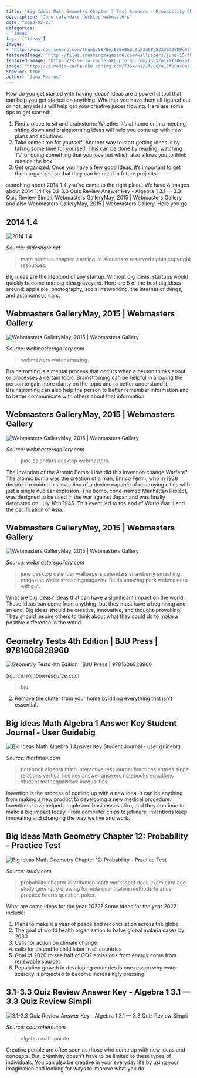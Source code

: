 ```yaml
---
title: "Big Ideas Math Geometry Chapter 7 Test Answers ~ Probability Chapter Distribution Math Worksheet Deck Exam Card Ace Study Geometry Drawing Formula Quantitative Methods Finance Practice Hearts Question Poker"
description: "June calendars desktop webmasters"
date: "2023-02-23"
categories:
- "ideas"
tags: ["ideas"]
images:
- "http://www.coursehero.com/thumb/00/0e/000e0b2c9b33d08e83336f2689c92f57335e6391_180.jpg"
featuredImage: "http://files.smashingmagazine.com/wallpapers/june-15/the-amazing-water-park/nocal/june-15-the-amazing-water-park-nocal-1280x1024.jpg"
featured_image: "https://s-media-cache-ak0.pinimg.com/736x/a1/2f/86/a12f860c0ac2c58e74283d9f9bbaeb63.jpg"
image: "https://s-media-cache-ak0.pinimg.com/736x/a1/2f/86/a12f860c0ac2c58e74283d9f9bbaeb63.jpg"
ShowToc: true
author: "Jana Pouros"
---
```



How do you get started with having ideas?
Ideas are a powerful tool that can help you get started on anything. Whether you have them all figured out or not, any ideas will help get your creative juices flowing. Here are some tips to get started: 
1. Find a place to sit and brainstorm: Whether it’s at home or in a meeting, sitting down and brainstorming ideas will help you come up with new plans and solutions. 
2. Take some time for yourself: Another way to start getting ideas is by taking some time for yourself. This can be done by reading, watching TV, or doing something that you love but which also allows you to think outside the box. 
3. Get organized: Once you have a few good ideas, it’s important to get them organized so that they can be used in future projects.

	

		
searching about 2014 1.4 you've came to the right place. We have 8 Images about 2014 1.4 like 3.1-3.3 Quiz Review Answer Key - Algebra 1 3.1 — 3.3 Quiz Review Simpli, Webmasters GalleryMay, 2015 | Webmasters Gallery and also Webmasters GalleryMay, 2015 | Webmasters Gallery. Here you go:
		
    
## 2014 1.4

<img loading=lazy src="https://image.slidesharecdn.com/20141-150129124047-conversion-gate01/95/2014-14-1-638.jpg?cb=1422535312" onerror="this.onerror=null;this.src='https://tse4.mm.bing.net/th?id=OIP.fciNsoRMWn0fpo_vdFlXxQHaJl&amp;pid=15.1';" alt="2014 1.4">

_Source: slideshare.net_

>math practice chapter learning llc slideshare reserved rights copyright resources. 

	

Big ideas are the lifeblood of any startup. Without big ideas, startups would quickly become one big idea graveyard. Here are 5 of the best big ideas around: apple pie, photography, social networking, the internet of things, and autonomous cars.

    
## Webmasters GalleryMay, 2015 | Webmasters Gallery

<img loading=lazy src="http://files.smashingmagazine.com/wallpapers/june-15/the-amazing-water-park/nocal/june-15-the-amazing-water-park-nocal-1280x1024.jpg" onerror="this.onerror=null;this.src='https://tse1.mm.bing.net/th?id=OIP.FU3N91zOYW1aVhFXm0YJhwHaF7&amp;pid=15.1';" alt="Webmasters GalleryMay, 2015 | Webmasters Gallery">

_Source: webmastersgallery.com_

>webmasters water amazing. 

	

Brainstroming is a mental process that occurs when a person thinks about or processes a certain topic. Brainstroming can be helpful in allowing the person to gain more clarity on the topic and to better understand it. Brainstroming can also help the person to better remember information and to better communicate with others about that information.

    
## Webmasters GalleryMay, 2015 | Webmasters Gallery

<img loading=lazy src="http://files.smashingmagazine.com/wallpapers/june-15/the-amazing-water-park/cal/june-15-the-amazing-water-park-cal-1024x1024.jpg" onerror="this.onerror=null;this.src='https://tse2.mm.bing.net/th?id=OIP.HlXajBlWFioFQIhMvvKSJQHaHa&amp;pid=15.1';" alt="Webmasters GalleryMay, 2015 | Webmasters Gallery">

_Source: webmastersgallery.com_

>june calendars desktop webmasters. 

	

The Invention of the Atomic Bomb: How did this invention change Warfare?
The atomic bomb was the creation of a man, Enrico Fermi, who in 1938 decided to voided his invention of a device capable of destroying cities with just a single nuclear explosion. The bomb, code-named Manhattan Project, was designed to be used in the war against Japan and was finally detonated on July 16th 1945. This event led to the end of World War II and the pacification of Asia.

    
## Webmasters GalleryMay, 2015 | Webmasters Gallery

<img loading=lazy src="http://files.smashingmagazine.com/wallpapers/june-15/strawberry-fields/nocal/june-15-strawberry-fields-nocal-1024x768.jpg" onerror="this.onerror=null;this.src='https://tse2.mm.bing.net/th?id=OIP.OJ7qs289LjNHVjunZmOEBAHaFj&amp;pid=15.1';" alt="Webmasters GalleryMay, 2015 | Webmasters Gallery">

_Source: webmastersgallery.com_

>june desktop calendar wallpapers calendars strawberry smashing magazine water smashingmagazine fields amazing park webmasters without. 

	

What are big ideas? Ideas that can have a significant impact on the world. These Ideas can come from anything, but they must have a beginning and an end. Big ideas should be creative, innovative, and thought-provoking. They should inspire others to think about what they could do to make a positive difference in the world.

    
## Geometry Tests 4th Edition | BJU Press | 9781606828960

<img loading=lazy src="https://2f96be1b505f7f7a63c3-837c961929b51c21ec10b9658b068d6c.ssl.cf2.rackcdn.com/products/299131i02.jpg" onerror="this.onerror=null;this.src='https://tse4.mm.bing.net/th?id=OIP.UcwgawiQpOkjesB3fnQ_8QHaJo&amp;pid=15.1';" alt="Geometry Tests 4th Edition | BJU Press | 9781606828960">

_Source: rainbowresource.com_

>bju. 

	

2. Remove the clutter from your home byidding everything that isn't essential.

    
## Big Ideas Math Algebra 1 Answer Key Student Journal - User Guidebig

<img loading=lazy src="https://s-media-cache-ak0.pinimg.com/736x/a1/2f/86/a12f860c0ac2c58e74283d9f9bbaeb63.jpg" onerror="this.onerror=null;this.src='https://tse2.mm.bing.net/th?id=OIP.2DpIDNCxBgXDUAI44VbuAAHaJ3&amp;pid=15.1';" alt="Big Ideas Math Algebra 1 Answer Key Student Journal - user guidebig">

_Source: lbartman.com_

>notebook algebra math interactive test journal functions entries slope relations vertical line key answer answers notebooks equations student mathequalslove inequalities. 

	

Invention is the process of coming up with a new idea. It can be anything from making a new product to developing a new medical procedure. Inventions have helped people and businesses alike, and they continue to make a big impact today. From computer chips to jetliners, inventions keep innovating and changing the way we live and work.

    
## Big Ideas Math Geometry Chapter 12: Probability - Practice Test

<img loading=lazy src="https://study.com/cimages/multimages/16/156135702_quiz3.png" onerror="this.onerror=null;this.src='https://tse1.mm.bing.net/th?id=OIP.kbUBvfbsPwhls85J53NnuQHaL2&amp;pid=15.1';" alt="Big Ideas Math Geometry Chapter 12: Probability - Practice Test">

_Source: study.com_

>probability chapter distribution math worksheet deck exam card ace study geometry drawing formula quantitative methods finance practice hearts question poker. 

	

What are some ideas for the year 2022?
Some ideas for the year 2022 include:
1. Plans to make it a year of peace and reconciliation across the globe 
2. The goal of world health organization to halve global malaria cases by 2030 
3. Calls for action on climate change 
4. calls for an end to child labor in all countries 
5. Goal of 2020 to see half of CO2 emissions from energy come from renewable sources 
6. Population growth in developing countries is one reason why water scarcity is projected to become increasingly pressing 

    
## 3.1-3.3 Quiz Review Answer Key - Algebra 1 3.1 — 3.3 Quiz Review Simpli

<img loading=lazy src="http://www.coursehero.com/thumb/00/0e/000e0b2c9b33d08e83336f2689c92f57335e6391_180.jpg" onerror="this.onerror=null;this.src='https://tse2.mm.bing.net/th?id=OIP.jCqaTzsXZGyYUNFf5ktaXgAAAA&amp;pid=15.1';" alt="3.1-3.3 Quiz Review Answer Key - Algebra 1 3.1 — 3.3 Quiz Review Simpli">

_Source: coursehero.com_

>algebra math pointe. 

	

Creative people are often seen as those who come up with new ideas and concepts. But, creativity doesn't have to be limited to these types of individuals. You can also be creative in your everyday life by using your imagination and looking for ways to improve what you do.

